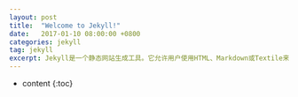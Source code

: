 ```yaml
---
layout: post
title:  "Welcome to Jekyll!"
date:   2017-01-10 08:00:00 +0800
categories: jekyll
tag: jekyll
excerpt: Jekyll是一个静态网站生成工具。它允许用户使用HTML、Markdown或Textile来建立静态页面，然后通过模板引擎Liquid（Liquid Templating Engine）来运行.
---
```


* content
{:toc}